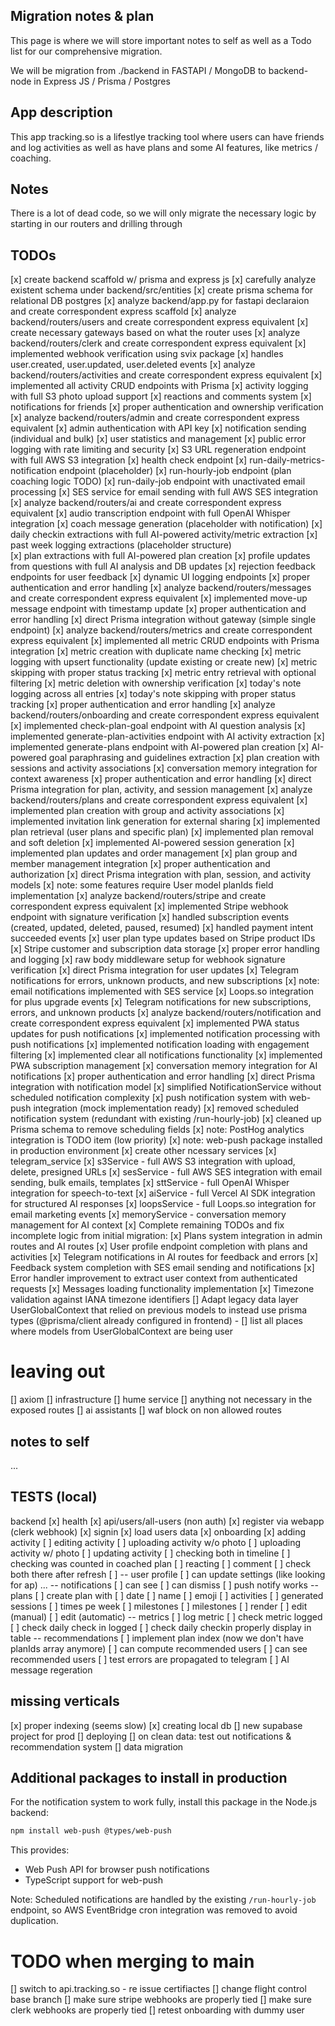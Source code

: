 ## Migration notes & plan

This page is where we will store important notes to self as well as a Todo list for our comprehensive migration.

We will be migration from ./backend in FASTAPI / MongoDB to backend-node in Express JS / Prisma / Postgres


## App description

This app tracking.so is a lifestlye tracking tool where users can have friends and log activities as well as have plans and some AI features, like metrics / coaching.


## Notes
There is a lot of dead code, so we will only migrate the necessary logic by starting in our routers and drilling through

## TODOs

[x] create backend scaffold w/ prisma and express js
[x] carefully analyze existent schema under backend/src/entities
[x] create prisma schema for relational DB postgres
[x] analyze backend/app.py for fastapi declaraion and create correspondent express scaffold
[x] analyze backend/routers/users and create correspondent express equivalent
    [x] create necessary gateways based on what the router uses
[x] analyze backend/routers/clerk and create correspondent express equivalent
    [x] implemented webhook verification using svix package
    [x] handles user.created, user.updated, user.deleted events
[x] analyze backend/routers/activities and create correspondent express equivalent
    [x] implemented all activity CRUD endpoints with Prisma
    [x] activity logging with full S3 photo upload support
    [x] reactions and comments system
    [x] notifications for friends
    [x] proper authentication and ownership verification
[x] analyze backend/routers/admin and create correspondent express equivalent
    [x] admin authentication with API key
    [x] notification sending (individual and bulk)
    [x] user statistics and management
    [x] public error logging with rate limiting and security
    [x] S3 URL regeneration endpoint with full AWS S3 integration
    [x] health check endpoint
    [x] run-daily-metrics-notification endpoint (placeholder)
    [x] run-hourly-job endpoint (plan coaching logic TODO)
    [x] run-daily-job endpoint with unactivated email processing
    [x] SES service for email sending with full AWS SES integration
[x] analyze backend/routers/ai and create correspondent express equivalent
    [x] audio transcription endpoint with full OpenAI Whisper integration
    [x] coach message generation (placeholder with notification)
    [x] daily checkin extractions with full AI-powered activity/metric extraction
    [x] past week logging extractions (placeholder structure)  
    [x] plan extractions with full AI-powered plan creation
    [x] profile updates from questions with full AI analysis and DB updates
    [x] rejection feedback endpoints for user feedback
    [x] dynamic UI logging endpoints
    [x] proper authentication and error handling 
[x] analyze backend/routers/messages and create correspondent express equivalent
    [x] implemented move-up message endpoint with timestamp update
    [x] proper authentication and error handling
    [x] direct Prisma integration without gateway (simple single endpoint)
[x] analyze backend/routers/metrics and create correspondent express equivalent
    [x] implemented all metric CRUD endpoints with Prisma integration
    [x] metric creation with duplicate name checking
    [x] metric logging with upsert functionality (update existing or create new)
    [x] metric skipping with proper status tracking
    [x] metric entry retrieval with optional filtering
    [x] metric deletion with ownership verification
    [x] today's note logging across all entries
    [x] today's note skipping with proper status tracking
    [x] proper authentication and error handling
[x] analyze backend/routers/onboarding and create correspondent express equivalent
    [x] implemented check-plan-goal endpoint with AI question analysis
    [x] implemented generate-plan-activities endpoint with AI activity extraction
    [x] implemented generate-plans endpoint with AI-powered plan creation
    [x] AI-powered goal paraphrasing and guidelines extraction
    [x] plan creation with sessions and activity associations
    [x] conversation memory integration for context awareness
    [x] proper authentication and error handling
    [x] direct Prisma integration for plan, activity, and session management
[x] analyze backend/routers/plans and create correspondent express equivalent
    [x] implemented plan creation with group and activity associations
    [x] implemented invitation link generation for external sharing
    [x] implemented plan retrieval (user plans and specific plan)
    [x] implemented plan removal and soft deletion
    [x] implemented AI-powered session generation
    [x] implemented plan updates and order management
    [x] plan group and member management integration
    [x] proper authentication and authorization
    [x] direct Prisma integration with plan, session, and activity models
    [x] note: some features require User model planIds field implementation
[x] analyze backend/routers/stripe and create correspondent express equivalent
    [x] implemented Stripe webhook endpoint with signature verification
    [x] handled subscription events (created, updated, deleted, paused, resumed)
    [x] handled payment intent succeeded events
    [x] user plan type updates based on Stripe product IDs
    [x] Stripe customer and subscription data storage
    [x] proper error handling and logging
    [x] raw body middleware setup for webhook signature verification
    [x] direct Prisma integration for user updates
    [x] Telegram notifications for errors, unknown products, and new subscriptions
    [x] note: email notifications implemented with SES service
    [x] Loops.so integration for plus upgrade events
    [x] Telegram notifications for new subscriptions, errors, and unknown products
[x] analyze backend/routers/notification and create correspondent express equivalent
    [x] implemented PWA status updates for push notifications
    [x] implemented notification processing with push notifications
    [x] implemented notification loading with engagement filtering
    [x] implemented clear all notifications functionality
    [x] implemented PWA subscription management
    [x] conversation memory integration for AI notifications
    [x] proper authentication and error handling
    [x] direct Prisma integration with notification model
    [x] simplified NotificationService without scheduled notification complexity
    [x] push notification system with web-push integration (mock implementation ready)
    [x] removed scheduled notification system (redundant with existing /run-hourly-job)
    [x] cleaned up Prisma schema to remove scheduling fields
    [x] note: PostHog analytics integration is TODO item (low priority)
    [x] note: web-push package installed in production environment
[x] create other ncessary services
    [x] telegram_service
    [x] s3Service - full AWS S3 integration with upload, delete, presigned URLs
    [x] sesService - full AWS SES integration with email sending, bulk emails, templates
    [x] sttService - full OpenAI Whisper integration for speech-to-text
    [x] aiService - full Vercel AI SDK integration for structured AI responses
    [x] loopsService - full Loops.so integration for email marketing events
    [x] memoryService - conversation memory management for AI context
[x] Complete remaining TODOs and fix incomplete logic from initial migration:
    [x] Plans system integration in admin routes and AI routes
    [x] User profile endpoint completion with plans and activities
    [x] Telegram notifications in AI routes for feedback and errors
    [x] Feedback system completion with SES email sending and notifications
    [x] Error handler improvement to extract user context from authenticated requests
    [x] Messages loading functionality implementation
    [x] Timezone validation against IANA timezone identifiers
[] Adapt legacy data layer UserGlobalContext that relied on previous models to instead use prisma types (@prisma/client already configured in frontend)
    - [] list all places where models from UserGlobalContext are being user

# leaving out
[] axiom
[] infrastructure
[] hume service
[] anything not necessary in the exposed routes
[] ai assistants
[] waf block on non allowed routes

## notes to self
...

## TESTS (local)

backend
[x] health
[x] api/users/all-users (non auth)
[x] register via webapp (clerk webhook)
[x] signin
[x] load users data
[x] onboarding
[x] adding activity
[ ] editing activity
[ ] uploading activity w/o photo 
[ ] uploading activity w/ photo 
[ ] updating activity
[ ] checking both in timeline
[ ] checking was counted in coached plan
[ ] reacting
[ ] comment
[ ] check both there after refresh
[ ] 
-- user profile
[ ] can update settings (like looking for ap)
...
-- notifications
[ ] can see
[ ] can dismiss
[ ] push notify works
-- plans
[ ] create plan with
    [ ] date
    [ ] name
    [ ] emoji
    [ ] activities
    [ ] generated sessions
    [ ] times pe week
    [ ] milestones
[ ] milestones
    [ ] render
    [ ] edit (manual)
    [ ] edit (automatic)
-- metrics
[ ] log metric
[ ] check metric logged
[ ] check daily check in logged
[ ] check daily checkin properly display in table
-- recommendations
[ ] implement plan index (now we don't have planIds array anymore)
[ ] can compute recommended users
[ ] can see recommended users
[ ] test errors are propagated to telegram
[ ] AI message regeration

## missing verticals

[x] proper indexing (seems slow)
[x] creating local db
[] new supabase project for prod
[] deploying
[] on clean data: test out notifications & recommendation system
[] data migration

## Additional packages to install in production

For the notification system to work fully, install this package in the Node.js backend:
```bash
npm install web-push @types/web-push
```

This provides:
- Web Push API for browser push notifications
- TypeScript support for web-push

Note: Scheduled notifications are handled by the existing `/run-hourly-job` endpoint, so AWS EventBridge cron integration was removed to avoid duplication.

# TODO when merging to main
[] switch to api.tracking.so
    - re issue certifiactes
[] change flight control base branch
[] make sure stripe webhooks are properly tied
[] make sure clerk webhooks are properly tied
[] retest onboarding with dummy user